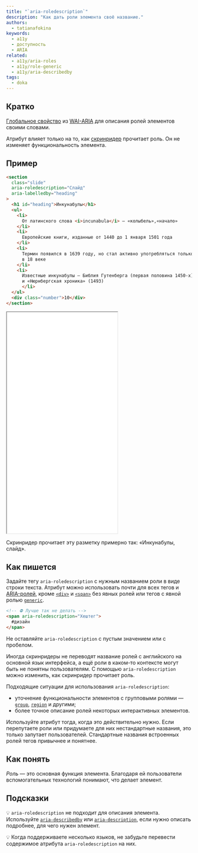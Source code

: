 ```yaml
---
title: "`aria-roledescription`"
description: "Как дать роли элемента своё название."
authors:
  - tatianafokina
keywords:
  - a11y
  - доступность
  - ARIA
related:
  - a11y/aria-roles
  - a11y/role-generic
  - a11y/aria-describedby
tags:
  - doka
---
```


## Кратко

[Глобальное свойство](/a11y/aria-attrs/#globalnye-atributy) из [WAI-ARIA](/a11y/aria-intro/) для описания ролей элементов своими словами.

Атрибут влияет только на то, как [скринридер](/a11y/screenreaders/) прочитает роль. Он не изменяет функциональность элемента.

## Пример

```html
<section
  class="slide"
  aria-roledescription="Слайд"
  aria-labelledby="heading"
>
  <h1 id="heading">Инкунабулы</h1>
  <ul>
    <li>
      От латинского слова <i>incunabula</i> — «колыбель»,«начало»
    </li>
    <li>
      Европейские книги, изданные от 1440 до 1 января 1501 года
    </li>
    <li>
      Термин появился в 1639 году, но стал активно употребляться только
      в 18 веке
    </li>
    <li>
      Известные инкунабулы — Библия Гутенберга (первая половина 1450-х)
      и «Нюрнбергская хроника» (1493)
      </li>
  </ul>
  <div class="number">10</div>
</section>
```

<iframe title="Слайд презентации" src="demos/presentation-slide/" height="600"></iframe>

Скринридер прочитает эту разметку примерно так: «Инкунабулы, слайд».

## Как пишется

Задайте тегу `aria-roledescription` с нужным названием роли в виде строки текста. Атрибут можно использовать почти для всех тегов и [ARIA-ролей](/a11y/aria-roles/), кроме [`<div>`](/html/div/) и [`<span>`](/html/span/) без явных ролей или тегов с явной ролью [`generic`](/a11y/role-generic/).

```html
<!-- ⛔ Лучше так не делать -->
<span aria-roledescription="Хештег">
  #дизайн
</span>
```

Не оставляйте `aria-roledescription` с пустым значением или с пробелом.

Иногда скринридеры не переводят название ролей с английского на основной язык интерфейса, а ещё роли в каком-то контексте могут быть не понятны пользователям. С помощью `aria-roledescription` можно изменить, как скринридер прочитает роль.

Подходящие ситуации для использования `aria-roledescription`:

- уточнение функциональности элементов с групповыми ролями — [`group`](/a11y/role-group/), [`region`](/a11y/role-region/) и другими;
- более точное описание ролей некоторых интерактивных элементов.

Используйте атрибут тогда, когда это действительно нужно. Если перепутаете роли или придумаете для них нестандартные названия, это только запутает пользователей. Стандартные названия встроенных ролей тегов привычнее и понятнее.

## Как понять

_Роль_ — это основная функция элемента. Благодаря ей пользователи вспомогательных технологий понимают, что делает элемент.

## Подсказки

💡 `aria-roledescription` не подходит для описания элемента. Используйте [`aria-describedby`](/a11y/aria-describedby/) или [`aria-description`](/a11y/aria-description/), если нужно описать подробнее, для чего нужен элемент.

💡 Когда поддерживаете несколько языков, не забудьте перевести содержимое атрибута `aria-roledescription` на них.
